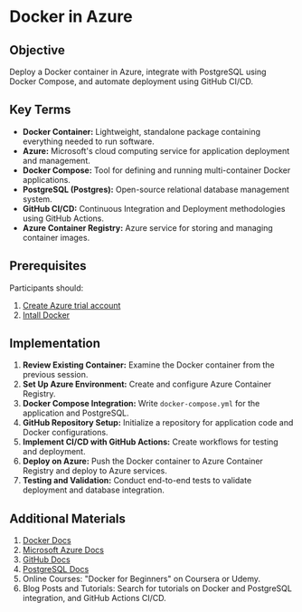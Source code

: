 # Docker in Azure

## Objective
Deploy a Docker container in Azure, integrate with PostgreSQL using Docker Compose, and automate deployment using GitHub CI/CD.

## Key Terms
- **Docker Container:** Lightweight, standalone package containing everything needed to run software.
- **Azure:** Microsoft's cloud computing service for application deployment and management.
- **Docker Compose:** Tool for defining and running multi-container Docker applications.
- **PostgreSQL (Postgres):** Open-source relational database management system.
- **GitHub CI/CD:** Continuous Integration and Deployment methodologies using GitHub Actions.
- **Azure Container Registry:** Azure service for storing and managing container images.

## Prerequisites
Participants should:
1. [Create Azure trial account](https://azure.microsoft.com/en-ca/free/search/?ef_id=_k_Cj0KCQiAj_CrBhD-ARIsAIiMxT_Ya2hhLmqz8eN_H298Of5m5zNqPnwI3d2CjsOJrj3NtY5GdvyJO6MaAo1REALw_wcB_k_&OCID=AIDcmmqz3gd78m_SEM__k_Cj0KCQiAj_CrBhD-ARIsAIiMxT_Ya2hhLmqz8eN_H298Of5m5zNqPnwI3d2CjsOJrj3NtY5GdvyJO6MaAo1REALw_wcB_k_&gad_source=1&gclid=Cj0KCQiAj_CrBhD-ARIsAIiMxT_Ya2hhLmqz8eN_H298Of5m5zNqPnwI3d2CjsOJrj3NtY5GdvyJO6MaAo1REALw_wcB)
2. [Intall Docker](https://docs.docker.com/get-docker/)

## Implementation
1. **Review Existing Container:** Examine the Docker container from the previous session.
2. **Set Up Azure Environment:** Create and configure Azure Container Registry.
3. **Docker Compose Integration:** Write `docker-compose.yml` for the application and PostgreSQL.
4. **GitHub Repository Setup:** Initialize a repository for application code and Docker configurations.
5. **Implement CI/CD with GitHub Actions:** Create workflows for testing and deployment.
6. **Deploy on Azure:** Push the Docker container to Azure Container Registry and deploy to Azure services.
7. **Testing and Validation:** Conduct end-to-end tests to validate deployment and database integration.

## Additional Materials
1. [Docker Docs](https://docs.docker.com/)
2. [Microsoft Azure Docs](https://docs.microsoft.com/en-us/azure/container-service/)
3. [GitHub Docs](https://docs.github.com/en/actions)
4. [PostgreSQL Docs](https://www.postgresql.org/docs/)
5. Online Courses: "Docker for Beginners" on Coursera or Udemy.
6. Blog Posts and Tutorials: Search for tutorials on Docker and PostgreSQL integration, and GitHub Actions CI/CD.
